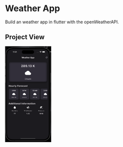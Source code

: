 # Weather App

Build an weather app in flutter with the openWeatherAPI.

## Project View

<div>
    <img src="/assets/screen.png"  width="30%" height="30%">
</div>
